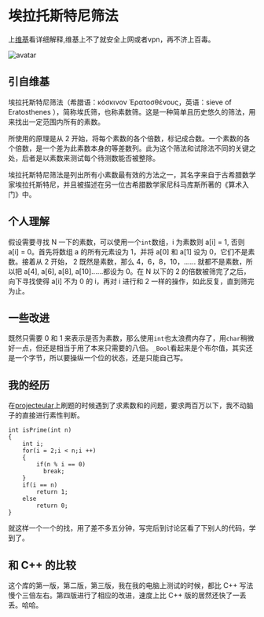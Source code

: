 # 埃拉托斯特尼筛法

上[维基](https://zh.wikipedia.org/wiki/%E5%9F%83%E6%8B%89%E6%89%98%E6%96%AF%E7%89%B9%E5%B0%BC%E7%AD%9B%E6%B3%95)看详细解释,维基上不了就安全上网或者vpn，再不济上百毒。

![avatar](https://github.com/include-yy/Graph/blob/master/citset/Sieve_of_Eratosthenes_animation.gif)

## 引自维基

埃拉托斯特尼筛法（希腊语：κόσκινον Ἐρατοσθένους，英语：sieve of Eratosthenes ），简称埃氏筛，也称素数筛。这是一种简单且历史悠久的筛法，用来找出一定范围内所有的素数。

所使用的原理是从 2 开始，将每个素数的各个倍数，标记成合数。一个素数的各个倍数，是一个差为此素数本身的等差数列。此为这个筛法和试除法不同的关键之处，后者是以素数来测试每个待测数能否被整除。

埃拉托斯特尼筛法是列出所有小素数最有效的方法之一，其名字来自于古希腊数学家埃拉托斯特尼，并且被描述在另一位古希腊数学家尼科马库斯所著的《算术入门》中。

## 个人理解

假设需要寻找 N 一下的素数，可以使用一个`int`数组，i 为素数则 a[i] = 1, 否则 a[i] = 0。首先将数组 a 的所有元素设为 1，并将 a[0] 和 a[1] 设为 0，它们不是素数。接着从 2 开始， 2 既然是素数，那么 4，6，8，10，...... 就都不是素数，所以把 a[4], a[6], a[8], a[10]......都设为 0。在 N 以下的 2 的倍数被筛完了之后，向下寻找使得 a[i] 不为 0 的 i，再对 i 进行和 2 一样的操作，如此反复，直到筛完为止。

## 一些改进

既然只需要 0 和 1 来表示是否为素数，那么使用`int`也太浪费内存了，用`char`稍微好一点，但还是相当于用了本来只需要的八倍。`_Bool`看起来是个布尔值，其实还是一个字节，所以要操纵一个位的状态，还是只能自己写。

## 我的经历

在[projecteular](https://projecteuler.net/problem=10)上刷题的时候遇到了求素数和的问题，要求两百万以下，我不动脑子的直接进行素性判断。
```
int isPrime(int n)
{
    int i;
    for(i = 2;i < n;i ++)
    {
        if(n % i == 0)
          break;
    }
    if(i == n)
        return 1;
    else
        return 0;
}
```
就这样一个一个的找，用了差不多五分钟，写完后到讨论区看了下别人的代码，学到了。

## 和 C++ 的比较
这个库的第一版，第二版，第三版，我在我的电脑上测试的时候，都比 C++ 写法慢个三倍左右。第四版进行了相应的改进，速度上比 C++ 版的居然还快了一丢丢。哈哈。


